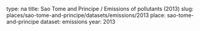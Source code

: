 type: na
title: Sao Tome and Principe / Emissions of pollutants (2013)
slug: places/sao-tome-and-principe/datasets/emissions/2013
place: sao-tome-and-principe
dataset: emissions
year: 2013
